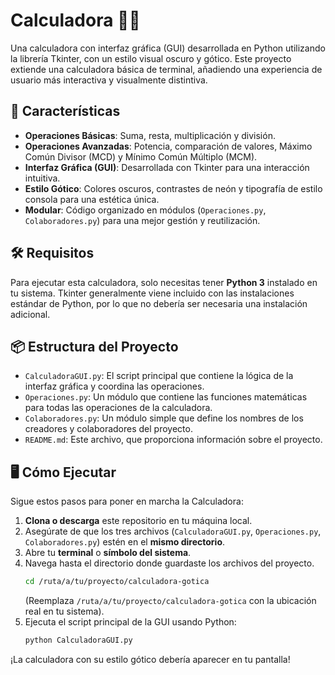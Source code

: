 # Calculadora 🦇✨

Una calculadora con interfaz gráfica (GUI) desarrollada en Python utilizando la librería Tkinter, con un estilo visual oscuro y gótico. Este proyecto extiende una calculadora básica de terminal, añadiendo una experiencia de usuario más interactiva y visualmente distintiva.

## 🚀 Características

* **Operaciones Básicas**: Suma, resta, multiplicación y división.
* **Operaciones Avanzadas**: Potencia, comparación de valores, Máximo Común Divisor (MCD) y Mínimo Común Múltiplo (MCM).
* **Interfaz Gráfica (GUI)**: Desarrollada con Tkinter para una interacción intuitiva.
* **Estilo Gótico**: Colores oscuros, contrastes de neón y tipografía de estilo consola para una estética única.
* **Modular**: Código organizado en módulos (`Operaciones.py`, `Colaboradores.py`) para una mejor gestión y reutilización.

## 🛠️ Requisitos

Para ejecutar esta calculadora, solo necesitas tener **Python 3** instalado en tu sistema. Tkinter generalmente viene incluido con las instalaciones estándar de Python, por lo que no debería ser necesaria una instalación adicional.

## 📦 Estructura del Proyecto

* `CalculadoraGUI.py`: El script principal que contiene la lógica de la interfaz gráfica y coordina las operaciones.
* `Operaciones.py`: Un módulo que contiene las funciones matemáticas para todas las operaciones de la calculadora.
* `Colaboradores.py`: Un módulo simple que define los nombres de los creadores y colaboradores del proyecto.
* `README.md`: Este archivo, que proporciona información sobre el proyecto.

## 🖥️ Cómo Ejecutar

Sigue estos pasos para poner en marcha la Calculadora:

1.  **Clona o descarga** este repositorio en tu máquina local.
2.  Asegúrate de que los tres archivos (`CalculadoraGUI.py`, `Operaciones.py`, `Colaboradores.py`) estén en el **mismo directorio**.
3.  Abre tu **terminal** o **símbolo del sistema**.
4.  Navega hasta el directorio donde guardaste los archivos del proyecto.
    ```bash
    cd /ruta/a/tu/proyecto/calculadora-gotica
    ```
    (Reemplaza `/ruta/a/tu/proyecto/calculadora-gotica` con la ubicación real en tu sistema).
5.  Ejecuta el script principal de la GUI usando Python:
    ```bash
    python CalculadoraGUI.py
    ```

¡La calculadora con su estilo gótico debería aparecer en tu pantalla! 
